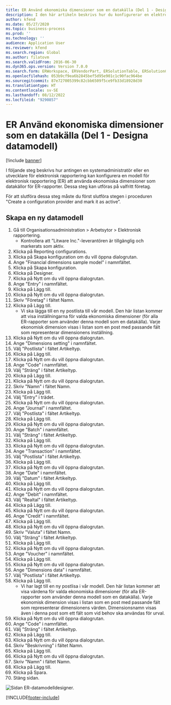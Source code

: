 ```yaml
---
title: ER Använd ekonomiska dimensioner som en datakälla (Del 1 - Designa datamodell)
description: I den här artikeln beskrivs hur du konfigurerar en elektronisk rapporteringsmodell (ER) för användning av ekonomiska dimensioner som datakälla för ER-rapporter. (Del 1)
author: kfend
ms.date: 05/27/2020
ms.topic: business-process
ms.prod: ''
ms.technology: ''
audience: Application User
ms.reviewer: kfend
ms.search.region: Global
ms.author: filatovm
ms.search.validFrom: 2016-06-30
ms.dyn365.ops.version: Version 7.0.0
ms.search.form: ERWorkspace, ERVendorPart, ERSolutionTable, ERSolutionCreateDropDialog, ERDataModelDesigner, ERDataModelContentsItemCreationDialog
ms.openlocfilehash: 053b9cf9ea6b2845bef5d95e901c1c90fac964be
ms.sourcegitcommit: 87e727005399c82cbb6509f5ce9fb33d18928d30
ms.translationtype: HT
ms.contentlocale: sv-SE
ms.lasthandoff: 08/12/2022
ms.locfileid: "9290857"
---
```

# <a name="er-use-financial-dimensions-as-a-data-source-part-1---design-data-model"></a>ER Använd ekonomiska dimensioner som en datakälla (Del 1 - Designa datamodell)

[!include [banner](../../includes/banner.md)]

I följande steg beskrivs hur antingen en systemadministratör eller en utvecklare för elektronisk rapportering kan konfigurera en modell för elektronisk rapportering (ER) att använda ekonomiska dimensioner som datakällor för ER-rapporter. Dessa steg kan utföras på valfritt företag.

För att slutföra dessa steg måste du först slutföra stegen i proceduren "Create a configuration provider and mark it as active”.


## <a name="create-a-new-data-model"></a>Skapa en ny datamodell
1. Gå till Organisationsadministration > Arbetsytor > Elektronisk rapportering.
    * Kontrollera att ”Litware Inc."-leverantören är tillgänglig och markerats som aktiv.  
2. Klicka på Reporting configurations.
3. Klicka på Skapa konfiguration om du vill öppna dialogrutan.
4. Ange "Financial dimensions sample model" i namnfältet.
5. Klicka på Skapa konfiguration.
6. Klicka på Designer.
7. Klicka på Nytt om du vill öppna dialogrutan.
8. Ange "Entry" i namnfältet.
9. Klicka på Lägg till.
10. Klicka på Nytt om du vill öppna dialogrutan.
11. Skriv "Företag" i fältet Namn.
12. Klicka på Lägg till.
    * Vi ska lägga till en ny postlista till vår modell. Den här listan kommer att visa inställningarna för valda ekonomiska dimensioner (för alla ER-rapporter som använder denna modell som en datakälla). Varje ekonomisk dimension visas i listan som en post med passande fält som representerar dimensionens inställning.  
13. Klicka på Nytt om du vill öppna dialogrutan.
14. Ange "Dimensions setting" i namnfältet.
15. Välj "Postlista" i fältet Artikeltyp.
16. Klicka på Lägg till.
17. Klicka på Nytt om du vill öppna dialogrutan.
18. Ange "Code" i namnfältet.
19. Välj "Sträng" i fältet Artikeltyp.
20. Klicka på Lägg till.
21. Klicka på Nytt om du vill öppna dialogrutan.
22. Skriv "Namn" i fältet Namn.
23. Klicka på Lägg till.
24. Välj "Entry" i trädet.
25. Klicka på Nytt om du vill öppna dialogrutan.
26. Ange "Journal" i namnfältet.
27. Välj "Postlista" i fältet Artikeltyp.
28. Klicka på Lägg till.
29. Klicka på Nytt om du vill öppna dialogrutan.
30. Ange "Batch" i namnfältet.
31. Välj "Sträng" i fältet Artikeltyp.
32. Klicka på Lägg till.
33. Klicka på Nytt om du vill öppna dialogrutan.
34. Ange "Transaction" i namnfältet.
35. Välj "Postlista" i fältet Artikeltyp.
36. Klicka på Lägg till.
37. Klicka på Nytt om du vill öppna dialogrutan.
38. Ange "Date" i namnfältet.
39. Välj "Datum" i fältet Artikeltyp.
40. Klicka på Lägg till.
41. Klicka på Nytt om du vill öppna dialogrutan.
42. Ange "Debit" i namnfältet.
43. Välj "Realtal" i fältet Artikeltyp.
44. Klicka på Lägg till.
45. Klicka på Nytt om du vill öppna dialogrutan.
46. Ange "Credit" i namnfältet.
47. Klicka på Lägg till.
48. Klicka på Nytt om du vill öppna dialogrutan.
49. Skriv "Valuta" i fältet Namn.
50. Välj "Sträng" i fältet Artikeltyp.
51. Klicka på Lägg till.
52. Klicka på Nytt om du vill öppna dialogrutan.
53. Ange "Voucher" i namnfältet.
54. Klicka på Lägg till.
55. Klicka på Nytt om du vill öppna dialogrutan.
56. Ange "Dimensions data" i namnfältet.
57. Välj "Postlista" i fältet Artikeltyp.
58. Klicka på Lägg till.
    * Vi har lagt till en ny postlisa i vår modell. Den här listan kommer att visa värdena för valda ekonomiska dimensioner (för alla ER-rapporter som använder denna modell som en datakälla). Varje ekonomisk dimension visas i listan som en post med passande fält som representerar dimensionens värden. Dimensionsnamn visas även i denna post som ett fält som vid behov ska användas för urval.  
59. Klicka på Nytt om du vill öppna dialogrutan.
60. Ange "Code" i namnfältet.
61. Välj "Sträng" i fältet Artikeltyp.
62. Klicka på Lägg till.
63. Klicka på Nytt om du vill öppna dialogrutan.
64. Skriv "Beskrivning" i fältet Namn.
65. Klicka på Lägg till.
66. Klicka på Nytt om du vill öppna dialogrutan.
67. Skriv "Namn" i fältet Namn.
68. Klicka på Lägg till.
69. Klicka på Spara.
70. Stäng sidan.

![Sidan ER-datamodelldesigner.](../media/er-financial-dimensions-guides-data-model.png)



[!INCLUDE[footer-include](../../../../includes/footer-banner.md)]
